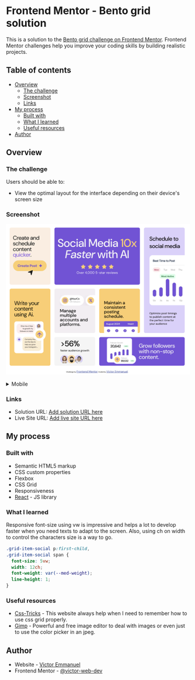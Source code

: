 # Frontend Mentor - Bento grid solution

This is a solution to the [Bento grid challenge on Frontend Mentor](https://www.frontendmentor.io/challenges/bento-grid-RMydElrlOj). Frontend Mentor challenges help you improve your coding skills by building realistic projects.

## Table of contents

- [Overview](#overview)
  - [The challenge](#the-challenge)
  - [Screenshot](#screenshot)
  - [Links](#links)
- [My process](#my-process)
  - [Built with](#built-with)
  - [What I learned](#what-i-learned)
  - [Useful resources](#useful-resources)
- [Author](#author)

## Overview

### The challenge

Users should be able to:

- View the optimal layout for the interface depending on their device's screen size

### Screenshot

![Desktop](./design/desktop-design.png)

<details>
<summary>Mobile</summary>

![Mobile](./design/mobile-design.jpeg)

</details>

### Links

- Solution URL: [Add solution URL here](https://your-solution-url.com)
- Live Site URL: [Add live site URL here](https://your-live-site-url.com)

## My process

### Built with

- Semantic HTML5 markup
- CSS custom properties
- Flexbox
- CSS Grid
- Responsiveness
- [React](https://reactjs.org/) - JS library

### What I learned

Responsive font-size using vw is impressive and helps a lot to develop faster when you need texts to adapt to the screen. Also, using ch on width to control the characters size is a way to go.

```css
.grid-item-social p:first-child,
.grid-item-social span {
  font-size: 5vw;
  width: 12ch;
  font-weight: var(--med-weight);
  line-height: 1;
}
```

### Useful resources

- [Css-Tricks](https://css-tricks.com/snippets/css/complete-guide-grid/) - This website always help when I need to remember how to use css grid properly.
- [Gimp](https://www.gimp.org/) - Powerful and free image editor to deal with images or even just to use the color picker in an jpeg.

## Author

- Website - [Victor Emmanuel](https://victor-web-dev.github.io/)
- Frontend Mentor - [@victor-web-dev](https://www.frontendmentor.io/profile/victor-web-dev)

